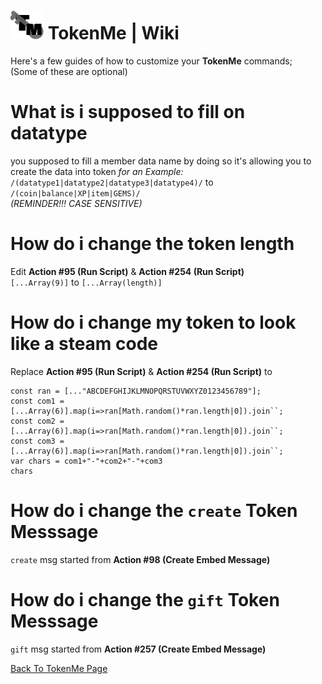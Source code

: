 # ![app icon](https://github.com/Gr3nDy/DBM-RawData/blob/master/Package/tokenme/Screenshot/icon.png) TokenMe | Wiki
Here's a few guides of how to customize your **TokenMe** commands;
<br>(Some of these are optional)

# What is i supposed to fill on datatype
you supposed to fill a member data name by doing so it's allowing you to create the data into token
<i>for an Example:</i> `/(datatype1|datatype2|datatype3|datatype4)/` to `/(coin|balance|XP|item|GEMS)/` <br> <em>(REMINDER!!! CASE SENSITIVE)</em>

# How do i change the token length
Edit **Action #95 (Run Script)** & **Action #254 (Run Script)** <br>
`[...Array(9)]` to `[...Array(length)]`

# How do i change my token to look like a steam code
Replace **Action #95 (Run Script)** & **Action #254 (Run Script)** to <br>
```
const ran = [..."ABCDEFGHIJKLMNOPQRSTUVWXYZ0123456789"];
const com1 = [...Array(6)].map(i=>ran[Math.random()*ran.length|0]).join``;
const com2 = [...Array(6)].map(i=>ran[Math.random()*ran.length|0]).join``;
const com3 = [...Array(6)].map(i=>ran[Math.random()*ran.length|0]).join``;
var chars = com1+"-"+com2+"-"+com3
chars
```
# How do i change the `create` Token Messsage
`create` msg started from **Action #98 (Create Embed Message)**

# How do i change the `gift` Token Messsage
`gift` msg started from **Action #257 (Create Embed Message)**


[Back To TokenMe Page](https://github.com/Gr3nDy/DBM-RawData/edit/master/Package/tokenme/help.md)
